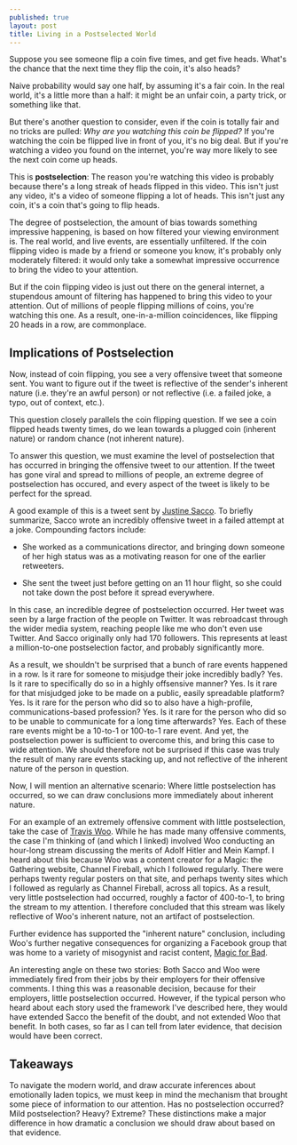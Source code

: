 ```yaml
---
published: true
layout: post
title: Living in a Postselected World
---
```


Suppose you see someone flip a coin five times, and get five heads. What's the chance that the next time they flip the coin, it's also heads?

Naive probability would say one half, by assuming it's a fair coin. In the real world, it's a little more than a half: it might be an unfair coin, a party trick, or something like that.

But there's another question to consider, even if the coin is totally fair and no tricks are pulled: *Why are you watching this coin be flipped?* If you're watching the coin be flipped live in front of you, it's no big deal. But if you're watching a video you found on the internet, you're way more likely to see the next coin come up heads.

This is **postselection**: The reason you're watching this video is probably because there's a long streak of heads flipped in this video. This isn't just any video, it's a video of someone flipping a lot of heads. This isn't just any coin, it's a coin that's going to flip heads.

The degree of postselection, the amount of bias towards something impressive happening, is based on how filtered your viewing environment is. The real world, and live events, are essentially unfiltered. If the coin flipping video is made by a friend or someone you know, it's probably only moderately filtered: it would only take a somewhat impressive occurrence to bring the video to your attention.

But if the coin flipping video is just out there on the general internet, a stupendous amount of filtering has happened to bring this video to your attention. Out of millions of people flipping millions of coins, you're watching this one. As a result, one-in-a-million coincidences, like flipping 20 heads in a row, are commonplace.

## Implications of Postselection

Now, instead of coin flipping, you see a very offensive tweet that someone sent. You want to figure out if the tweet is reflective of the sender's inherent nature (i.e. they're an awful person) or not reflective (i.e. a failed joke, a typo, out of context, etc.).

This question closely parallels the coin flipping question. If we see a coin flipped heads twenty times, do we lean towards a plugged coin (inherent nature) or random chance (not inherent nature).

To answer this question, we must examine the level of postselection that has occurred in bringing the offensive tweet to our attention. If the tweet has gone viral and spread to millions of people, an extreme degree of postselection has occured, and every aspect of the tweet is likely to be perfect for the spread.

A good example of this is a tweet sent by [Justine Sacco](https://www.nytimes.com/2015/02/15/magazine/how-one-stupid-tweet-ruined-justine-saccos-life.html). To briefly summarize, Sacco wrote an incredibly offensive tweet in a failed attempt at a joke. Compounding factors include:

* She worked as a communications director, and bringing down someone of her high status was as a motivating reason for one of the earlier retweeters.

* She sent the tweet just before getting on an 11 hour flight, so she could not take down the post before it spread everywhere.

In this case, an incredible degree of postselection occurred. Her tweet was seen by a large fraction of the people on Twitter. It was rebroadcast through the wider media system, reaching people like me who don't even use Twitter. And Sacco originally only had 170 followers. This represents at least a million-to-one postselection factor, and probably significantly more.

As a result, we shouldn't be surprised that a bunch of rare events happened in a row. Is it rare for someone to misjudge their joke incredibly badly? Yes. Is it rare to specifically do so in a highly offsensive manner? Yes. Is it rare for that misjudged joke to be made on a public, easily spreadable platform? Yes. Is it rare for the person who did so to also have a high-profile, communications-based profession? Yes. Is it rare for the person who did so to be unable to communicate for a long time afterwards? Yes. Each of these rare events might be a 10-to-1 or 100-to-1 rare event. And yet, the postselection power is sufficient to overcome this, and bring this case to wide attention. We should therefore not be surprised if this case was truly the result of many rare events stacking up, and not reflective of the inherent nature of the person in question.

Now, I will mention an alternative scenario: Where little postselection has occurred,
so we can draw conclusions more immediately about inherent nature.

For an example of an extremely offensive comment with little postselection,
take the case of [Travis Woo](https://www.hipstersofthecoast.com/2015/11/what-we-learned-the-travis-woo-interview/). While he has made many offensive comments, the case I'm thinking of
(and which I linked) involved Woo conducting an hour-long stream discussing the merits
of Adolf Hitler and Mein Kampf.
I heard about this because Woo was a content creator for a Magic: the Gathering website, Channel Fireball, which I followed regularly. There were perhaps twenty regular posters on that site, and perhaps twenty sites which I followed as regularly as Channel Fireball, across all topics.
As a result, very little postselection had occurred,
roughly a factor of 400-to-1, to bring the stream to my attention.
I therefore concluded that this stream was likely
reflective of Woo's inherent nature, not an artifact of postselection.

Further evidence has supported the "inherent nature" conclusion, including Woo's further negative consequences for organizing a Facebook group that was home to a variety of misogynist and racist content, [Magic for Bad](https://www.hipstersofthecoast.com/2017/12/travis-woo-suspended-mtg-dci-1-year/). 

An interesting angle on these two stories: Both Sacco and Woo were immediately fired from their jobs by their employers for their offensive comments. I thing this was a reasonable decision, because for their employers, little postselection occurred. However, if the typical person who heard about each story used the framework I've described here, they would have extended Sacco the benefit of the doubt, and not extended Woo that benefit. In both cases, so far as I can tell from later evidence, that decision would have been correct.

## Takeaways

To navigate the modern world, and draw accurate inferences about emotionally laden topics, we must keep in mind the mechanism that brought some piece of information to our attention. Has no postselection occurred? Mild postselection? Heavy? Extreme? These distinctions make a major difference in how dramatic a conclusion we should draw about based on that evidence.
